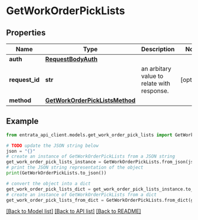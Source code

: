 # GetWorkOrderPickLists


## Properties

Name | Type | Description | Notes
------------ | ------------- | ------------- | -------------
**auth** | [**RequestBodyAuth**](RequestBodyAuth.md) |  | 
**request_id** | **str** | an arbitary value to relate with response. | [optional] 
**method** | [**GetWorkOrderPickListsMethod**](GetWorkOrderPickListsMethod.md) |  | 

## Example

```python
from entrata_api_client.models.get_work_order_pick_lists import GetWorkOrderPickLists

# TODO update the JSON string below
json = "{}"
# create an instance of GetWorkOrderPickLists from a JSON string
get_work_order_pick_lists_instance = GetWorkOrderPickLists.from_json(json)
# print the JSON string representation of the object
print(GetWorkOrderPickLists.to_json())

# convert the object into a dict
get_work_order_pick_lists_dict = get_work_order_pick_lists_instance.to_dict()
# create an instance of GetWorkOrderPickLists from a dict
get_work_order_pick_lists_from_dict = GetWorkOrderPickLists.from_dict(get_work_order_pick_lists_dict)
```
[[Back to Model list]](../README.md#documentation-for-models) [[Back to API list]](../README.md#documentation-for-api-endpoints) [[Back to README]](../README.md)


